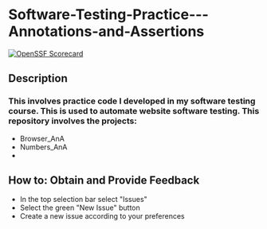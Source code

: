 # Software-Testing-Practice---Annotations-and-Assertions

[![OpenSSF Scorecard](https://api.scorecard.dev/projects/github.com/Rjacq025/Software-Testing-Practice---Annotations-and-Assertions/badge)](https://scorecard.dev/viewer/?uri=github.com/Rjacq025/Software-Testing-Practice---Annotations-and-Assertions)

## Description
### This involves practice code I developed in my software testing course. This is used to automate website software testing. This repository involves the projects:
- Browser_AnA
- Numbers_AnA
- 

## How to: Obtain and Provide Feedback
- In the top selection bar select "Issues"
- Select the green "New Issue" button
- Create a new issue according to your preferences
